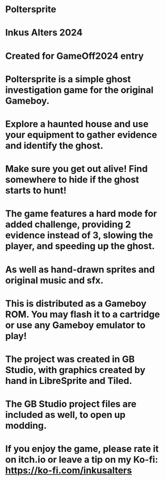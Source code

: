 # Poltersprite

# Inkus Alters 2024
# Created for GameOff2024 entry

# Poltersprite is a simple ghost investigation game for the original Gameboy.
# Explore a haunted house and use your equipment to gather evidence and identify the ghost.
# Make sure you get out alive! Find somewhere to hide if the ghost starts to hunt!

# The game features a hard mode for added challenge, providing 2 evidence instead of 3, slowing the player, and speeding up the ghost.
# As well as hand-drawn sprites and original music and sfx.

# This is distributed as a Gameboy ROM. You may flash it to a cartridge or use any Gameboy emulator to play!
# The project was created in GB Studio, with graphics created by hand in LibreSprite and Tiled.
# The GB Studio project files are included as well, to open up modding.

# If you enjoy the game, please rate it on itch.io or leave a tip on my Ko-fi: https://ko-fi.com/inkusalters
